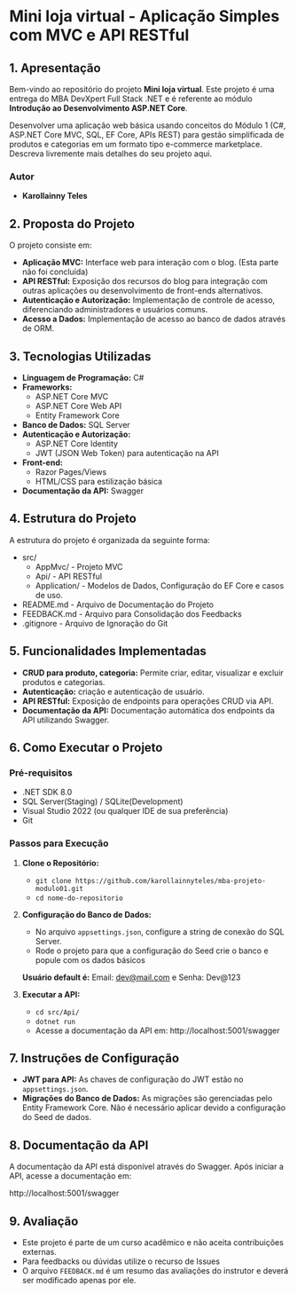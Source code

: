 # **Mini loja virtual - Aplicação Simples com MVC e API RESTful**

## **1. Apresentação**

Bem-vindo ao repositório do projeto **Mini loja virtual**. Este projeto é uma entrega do MBA DevXpert Full Stack .NET e é referente ao módulo **Introdução ao Desenvolvimento ASP.NET Core**.

Desenvolver uma aplicação web básica usando conceitos do Módulo 1 (C#,
ASP.NET Core MVC, SQL, EF Core, APIs REST) para gestão simplificada de
produtos e categorias em um formato tipo e-commerce marketplace.
Descreva livremente mais detalhes do seu projeto aqui.

### **Autor**
- **Karollainny Teles**

## **2. Proposta do Projeto**

O projeto consiste em:

- **Aplicação MVC:** Interface web para interação com o blog. (Esta parte não foi concluída)
- **API RESTful:** Exposição dos recursos do blog para integração com outras aplicações ou desenvolvimento de front-ends alternativos.
- **Autenticação e Autorização:** Implementação de controle de acesso, diferenciando administradores e usuários comuns.
- **Acesso a Dados:** Implementação de acesso ao banco de dados através de ORM.

## **3. Tecnologias Utilizadas**

- **Linguagem de Programação:** C#
- **Frameworks:**
  - ASP.NET Core MVC
  - ASP.NET Core Web API
  - Entity Framework Core
- **Banco de Dados:** SQL Server
- **Autenticação e Autorização:**
  - ASP.NET Core Identity
  - JWT (JSON Web Token) para autenticação na API
- **Front-end:**
  - Razor Pages/Views
  - HTML/CSS para estilização básica
- **Documentação da API:** Swagger

## **4. Estrutura do Projeto**

A estrutura do projeto é organizada da seguinte forma:


- src/
  - AppMvc/ - Projeto MVC
  - Api/ - API RESTful
  - Application/ - Modelos de Dados, Configuração do EF Core e casos de uso.
- README.md - Arquivo de Documentação do Projeto
- FEEDBACK.md - Arquivo para Consolidação dos Feedbacks
- .gitignore - Arquivo de Ignoração do Git

## **5. Funcionalidades Implementadas**

- **CRUD para produto, categoria:** Permite criar, editar, visualizar e excluir produtos e categorias.
- **Autenticação:** criação e autenticação de usuário.
- **API RESTful:** Exposição de endpoints para operações CRUD via API.
- **Documentação da API:** Documentação automática dos endpoints da API utilizando Swagger.

## **6. Como Executar o Projeto**

### **Pré-requisitos**

- .NET SDK 8.0
- SQL Server(Staging) / SQLite(Development)
- Visual Studio 2022 (ou qualquer IDE de sua preferência)
- Git

### **Passos para Execução**

1. **Clone o Repositório:**
   - `git clone https://github.com/karollainnyteles/mba-projeto-modulo01.git`
   - `cd nome-do-repositorio`

2. **Configuração do Banco de Dados:**
   - No arquivo `appsettings.json`, configure a string de conexão do SQL Server.
   - Rode o projeto para que a configuração do Seed crie o banco e popule com os dados básicos

   **Usuário default é:** Email: dev@mail.com e Senha: Dev@123

4. **Executar a API:**
   - `cd src/Api/`
   - `dotnet run`
   - Acesse a documentação da API em: http://localhost:5001/swagger

## **7. Instruções de Configuração**

- **JWT para API:** As chaves de configuração do JWT estão no `appsettings.json`.
- **Migrações do Banco de Dados:** As migrações são gerenciadas pelo Entity Framework Core. Não é necessário aplicar devido a configuração do Seed de dados.

## **8. Documentação da API**

A documentação da API está disponível através do Swagger. Após iniciar a API, acesse a documentação em:

http://localhost:5001/swagger

## **9. Avaliação**

- Este projeto é parte de um curso acadêmico e não aceita contribuições externas. 
- Para feedbacks ou dúvidas utilize o recurso de Issues
- O arquivo `FEEDBACK.md` é um resumo das avaliações do instrutor e deverá ser modificado apenas por ele.
